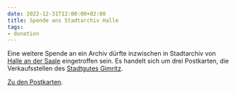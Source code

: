 ```yaml
---
date: 2022-12-31T12:00:00+02:00
title: Spende ans Stadtarchiv Halle
tags:
- donation
---
```


Eine weitere Spende an ein Archiv dürfte inzwischen in Stadtarchiv von [Halle an der Saale](https://de.wikipedia.org/wiki/Halle_(Saale)) eingetroffen sein. Es handelt sich um drei Postkarten, die Verkaufsstellen des [Stadtgutes Gimritz](https://de.wikipedia.org/wiki/Pei%C3%9Fnitzinsel#Das_Gut_Gimritz).
<!--more-->

[Zu den Postkarten](/collections/donations/halle/).
